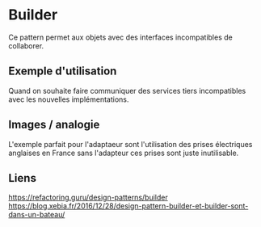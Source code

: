 # Builder

Ce pattern permet aux objets avec des interfaces incompatibles de collaborer.

## Exemple d'utilisation

Quand on souhaite faire communiquer des services tiers incompatibles avec les nouvelles impl&eacute;mentations.

## Images / analogie

L'exemple parfait pour l'adaptaeur sont l'utilisation des prises &eacute;lectriques anglaises en France sans l'adapteur ces prises sont juste inutilisable.

## Liens

https://refactoring.guru/design-patterns/builder
https://blog.xebia.fr/2016/12/28/design-pattern-builder-et-builder-sont-dans-un-bateau/
